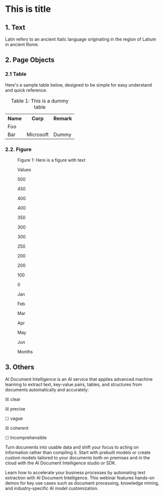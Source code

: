 <!-- PageHeader="This is the header of the document." -->


# This is title


## 1. Text

Latin refers to an ancient Italic language
originating in the region of Latium in
ancient Rome.


## 2. Page Objects


### 2.1 Table

Here's a sample table below, designed to
be simple for easy understand and quick
reference.


<table>
<caption>Table 1: This is a dummy table</caption>
<tr>
<th>Name</th>
<th>Corp</th>
<th>Remark</th>
</tr>
<tr>
<td>Foo</td>
<td></td>
<td></td>
</tr>
<tr>
<td>Bar</td>
<td>Microsoft</td>
<td>Dummy</td>
</tr>
</table>


### 2.2. Figure


<!-- FigureContent="**Title**: 
**ChartType**: bar
**TopicKeywords**: Business and finance, Data analysis
**DetailedDescription**: The bar chart displays values for each month from January to June. The values are as follows: January has a value of 200, February has a value of 300, March has a value of 400, April has a value of 450, May has a value of 350, and June has a value of 250. Each month is represented by a different color bar, with the height of the bar corresponding to the value for that month.
**Summary**: The bar chart shows monthly values from January to June, with April having the highest value at 450 and January the lowest at 200. The values fluctuate, peaking in April and then decreasing in June.
**MarkdownDataTable**: | Month | Value |
|-------|-------|
| Jan   | 200   |
| Feb   | 300   |
| Mar   | 400   |
| Apr   | 450   |
| May   | 350   |
| Jun   | 250   |
**AxisTitles**
**AxisTitles.xAxisTitle**: Months
**AxisTitles.yAxisTitle**: Values
**FootnotesAndAnnotations**: 
" --><figure>
<figcaption>Figure 1: Here is a figure with text</figcaption>

Values

500

450

400

400

350

300

300

250

200

200

100

0

Jan

Feb

Mar

Apr

May

Jun

Months

</figure>


## 3. Others

Al Document Intelligence is an Al service
that applies advanced machine learning
to extract text, key-value pairs, tables,
and structures from documents
automatically and accurately:

☒
clear

☒
precise

☐
vague

☒
coherent

☐
Incomprehensible

Turn documents into usable data and
shift your focus to acting on information
rather than compiling it. Start with
prebuilt models or create custom models
tailored to your documents both on
premises and in the cloud with the Al
Document Intelligence studio or SDK.

Learn how to accelerate your business
processes by automating text extraction
with Al Document Intelligence. This
webinar features hands-on demos for key
use cases such as document processing,
knowledge mining, and industry-specific
Al model customization.

<!-- PageFooter="This is the footer of the document." -->
<!-- PageNumber="1 | Page" -->
